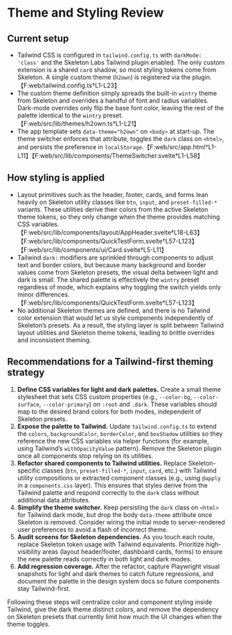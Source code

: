 # Theme and Styling Review

## Current setup

- Tailwind CSS is configured in `tailwind.config.ts` with `darkMode: 'class'` and the Skeleton Labs Tailwind plugin enabled. The only custom extension is a shared `card` shadow, so most styling tokens come from Skeleton. A single custom theme (`h2own`) is registered via the plugin.【F:web/tailwind.config.ts†L1-L23】
- The custom theme definition simply spreads the built-in `wintry` theme from Skeleton and overrides a handful of font and radius variables. Dark-mode overrides only flip the base font color, leaving the rest of the palette identical to the `wintry` preset.【F:web/src/lib/themes/h2own.ts†L1-L21】
- The app template sets `data-theme="h2own"` on `<body>` at start-up. The theme switcher enforces that attribute, toggles the `dark` class on `<html>`, and persists the preference in `localStorage`.【F:web/src/app.html†L1-L11】【F:web/src/lib/components/ThemeSwitcher.svelte†L1-L58】

## How styling is applied

- Layout primitives such as the header, footer, cards, and forms lean heavily on Skeleton utility classes like `btn`, `input`, and `preset-filled-*` variants. These utilities derive their colors from the active Skeleton theme tokens, so they only change when the theme provides matching CSS variables.【F:web/src/lib/components/layout/AppHeader.svelte†L18-L63】【F:web/src/lib/components/QuickTestForm.svelte†L57-L123】【F:web/src/lib/components/ui/Card.svelte†L5-L11】
- Tailwind `dark:` modifiers are sprinkled through components to adjust text and border colors, but because many background and border values come from Skeleton presets, the visual delta between light and dark is small. The shared palette is effectively the `wintry` preset regardless of mode, which explains why toggling the switch yields only minor differences.【F:web/src/lib/components/QuickTestForm.svelte†L57-L123】
- No additional Skeleton themes are defined, and there is no Tailwind color extension that would let us style components independently of Skeleton’s presets. As a result, the styling layer is split between Tailwind layout utilities and Skeleton theme tokens, leading to brittle overrides and inconsistent theming.

## Recommendations for a Tailwind-first theming strategy

1. **Define CSS variables for light and dark palettes.** Create a small theme stylesheet that sets CSS custom properties (e.g., `--color-bg`, `--color-surface`, `--color-primary`) on `:root` and `.dark`. These variables should map to the desired brand colors for both modes, independent of Skeleton presets.
2. **Expose the palette to Tailwind.** Update `tailwind.config.ts` to extend the `colors`, `backgroundColor`, `borderColor`, and `boxShadow` utilities so they reference the new CSS variables via helper functions (for example, using Tailwind’s `withOpacityValue` pattern). Remove the Skeleton plugin once all components stop relying on its utilities.
3. **Refactor shared components to Tailwind utilities.** Replace Skeleton-specific classes (`btn`, `preset-filled-*`, `input`, `card`, etc.) with Tailwind utility compositions or extracted component classes (e.g., using `@apply` in a `components.css` layer). This ensures that styles derive from the Tailwind palette and respond correctly to the `dark` class without additional data attributes.
4. **Simplify the theme switcher.** Keep persisting the `dark` class on `<html>` for Tailwind dark mode, but drop the body `data-theme` attribute once Skeleton is removed. Consider wiring the initial mode to server-rendered user preferences to avoid a flash of incorrect theme.
5. **Audit screens for Skeleton dependencies.** As you touch each route, replace Skeleton token usage with Tailwind equivalents. Prioritize high-visibility areas (layout header/footer, dashboard cards, forms) to ensure the new palette reads correctly in both light and dark modes.
6. **Add regression coverage.** After the refactor, capture Playwright visual snapshots for light and dark themes to catch future regressions, and document the palette in the design system docs so future components stay Tailwind-first.

Following these steps will centralize color and component styling inside Tailwind, give the dark theme distinct colors, and remove the dependency on Skeleton presets that currently limit how much the UI changes when the theme toggles.
